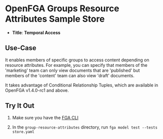 # OpenFGA Groups Resource Attributes  Sample Store

* **Title**: **Temporal Access** 

## Use-Case

It enables members of specific groups to access content depending on resource attributes. For example, you can specify that members of the 'marketing' team can only view documents that are 'published' but members of the 'content' team can also view 'draft' documents.

It takes advantage of Conditional Relationship Tuples, which are available in OpenFGA v1.4.0-rc1 and above.

## Try It Out

1. Make sure you have the [FGA CLI](https://github.com/openfga/cli/?tab=readme-ov-file#installation)

2. In the `group-resource-attributes` directory, run `fga model test --tests store.yaml`
